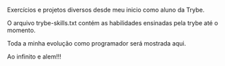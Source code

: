 Exercícios e projetos diversos desde meu inicio como aluno da Trybe.

O arquivo trybe-skills.txt contém as habilidades ensinadas pela trybe até o momento.

Toda a minha evolução como programador será mostrada aqui.

Ao infinito e alem!!!

